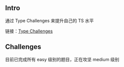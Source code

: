 ## Intro

通过 Type Challenges 来提升自己的 TS 水平

链接：[Type Challenges](https://github.com/type-challenges/type-challenges)

## Challenges

目前已完成所有 easy 级别的题目，正在攻坚 medium 级别
